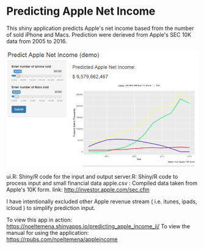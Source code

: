 # Predicting Apple Net Income

This shiny application predicts Apple's net income based from the number of sold iPhone and Macs. Prediction were derieved from Apple's SEC 10K data from 2005 to 2016.

![AppleIncome](https://github.com/ntemena720/PredictAppleIncome/blob/master/apple.PNG)

ui.R: Shiny/R code for the input and output
server.R: Shiny/R code to process input and small financial data
apple.csv : Compiled data taken from Apple's 10K form. link: http://investor.apple.com/sec.cfm 


I have intentionally excluded other Apple revenue stream ( i.e. itunes, ipads, icloud ) to simplify prediction input.

To view this app in action: https://noeltemena.shinyapps.io/predicting_apple_income_ii/
To view the manual for using the application: https://rpubs.com/noeltemena/appleincome
